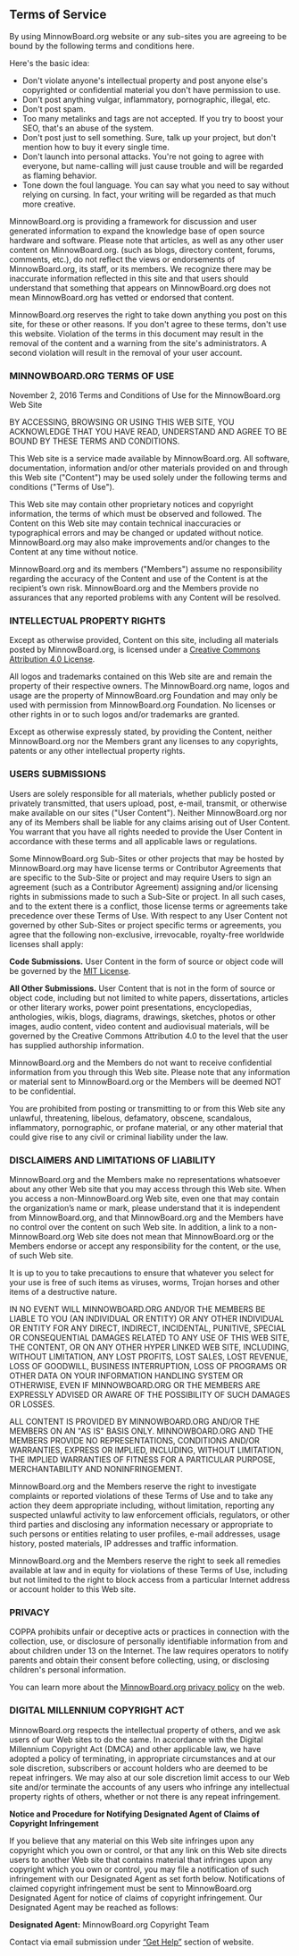 ## Terms of Service

By using MinnowBoard.org website or any sub-sites you are agreeing to be bound
by the following terms and conditions here.

Here's the basic idea:

-	Don't violate anyone's intellectual property and post anyone else's copyrighted
    or confidential material you don't have permission to use.
-	Don't post anything vulgar, inflammatory, pornographic, illegal, etc.
-	Don't post spam.
-	Too many metalinks and tags are not accepted. If you try to boost your SEO,
    that's an abuse of the system.
-	Don't post just to sell something. Sure, talk up your project, but don't mention
    how to buy it every single time.
-	Don't launch into personal attacks. You're not going to agree with everyone,
    but name-calling will just cause trouble and will be regarded as flaming behavior.
-	Tone down the foul language. You can say what you need to say without relying
    on cursing. In fact, your writing will be regarded as that much more creative.

MinnowBoard.org is providing a framework for discussion and user generated
information to expand the knowledge base of open source hardware and software.
Please note that articles, as well as any other user content on MinnowBoard.org.
(such as blogs, directory content, forums, comments, etc.), do not reflect the
views or endorsements of MinnowBoard.org, its staff, or its members. We recognize
there may be inaccurate information reflected in this site and that users should
understand that something that appears on MinnowBoard.org does not mean
MinnowBoard.org has vetted or endorsed that content.

MinnowBoard.org reserves the right to take down anything you post on this site,
for these or other reasons. If you don't agree to these terms, don't use this
website. Violation of the terms in this document may result in the removal of
the content and a warning from the site's administrators. A second violation will
result in the removal of your user account.


### MINNOWBOARD.ORG TERMS OF USE

November 2, 2016
Terms and Conditions of Use for the MinnowBoard.org Web Site

BY ACCESSING, BROWSING OR USING THIS WEB SITE, YOU ACKNOWLEDGE THAT YOU HAVE READ,
UNDERSTAND AND AGREE TO BE BOUND BY THESE TERMS AND CONDITIONS.

This Web site is a service made available by MinnowBoard.org. All software,
documentation, information and/or other materials provided on and through this
Web site ("Content") may be used solely under the following terms and conditions
("Terms of Use").

This Web site may contain other proprietary notices and copyright information,
the terms of which must be observed and followed. The Content on this Web site
may contain technical inaccuracies or typographical errors and may be changed or
updated without notice. MinnowBoard.org may also make improvements and/or changes
to the Content at any time without notice.

MinnowBoard.org and its members ("Members") assume no responsibility regarding
the accuracy of the Content and use of the Content is at the recipient’s own risk.
MinnowBoard.org and the Members provide no assurances that any reported problems
with any Content will be resolved.


### INTELLECTUAL PROPERTY RIGHTS

Except as otherwise provided, Content on this site, including all materials
posted by MinnowBoard.org, is licensed under a [Creative Commons Attribution
4.0 License](https://creativecommons.org/licenses/by/4.0/legalcode).

All logos and trademarks contained on this Web site are and remain the property
of their respective owners. The MinnowBoard.org name, logos and usage are the
property of MinnowBoard.org Foundation and may only be used with permission from
MinnowBoard.org Foundation. No licenses or other rights in or to such logos and/or
trademarks are granted.

Except as otherwise expressly stated, by providing the Content, neither MinnowBoard.org
nor the Members grant any licenses to any copyrights, patents or any other
intellectual property rights.


### USERS SUBMISSIONS

Users are solely responsible for all materials, whether publicly posted or privately
transmitted, that users upload, post, e-mail, transmit, or otherwise make available
on our sites ("User Content"). Neither MinnowBoard.org nor any of its Members
shall be liable for any claims arising out of User Content. You warrant that you
have all rights needed to provide the User Content in accordance with these terms
and all applicable laws or regulations.

Some MinnowBoard.org Sub-Sites or other projects that may be hosted by MinnowBoard.org
may have license terms or Contributor Agreements that are specific to the Sub-Site
or project and may require Users to sign an agreement (such as a Contributor
Agreement) assigning and/or licensing rights in submissions made to such a Sub-Site
or project. In all such cases, and to the extent there is a conflict, those license
terms or agreements take precedence over these Terms of Use. With respect to any
User Content not governed by other Sub-Sites or project specific terms or agreements,
you agree that the following non-exclusive, irrevocable, royalty-free worldwide
licenses shall apply:

**Code Submissions.** User Content in the form of source or object code will be
governed by the [MIT License](https://opensource.org/licenses/MIT).

**All Other Submissions.** User Content that is not in the form of source or object
code, including but not limited to white papers, dissertations, articles or other
literary works, power point presentations, encyclopedias, anthologies, wikis, blogs,
diagrams, drawings, sketches, photos or other images, audio content, video content
and audiovisual materials, will be governed by the Creative Commons Attribution 4.0
to the level that the user has supplied authorship information.

MinnowBoard.org and the Members do not want to receive confidential information
from you through this Web site. Please note that any information or material sent
to MinnowBoard.org or the Members will be deemed NOT to be confidential.

You are prohibited from posting or transmitting to or from this Web site any
unlawful, threatening, libelous, defamatory, obscene, scandalous, inflammatory,
pornographic, or profane material, or any other material that could give rise
to any civil or criminal liability under the law.


### DISCLAIMERS AND LIMITATIONS OF LIABILITY

MinnowBoard.org and the Members make no representations whatsoever about any other
Web site that you may access through this Web site. When you access a non-MinnowBoard.org
Web site, even one that may contain the organization’s name or mark, please
understand that it is independent from MinnowBoard.org, and that MinnowBoard.org
and the Members have no control over the content on such Web site. In addition,
a link to a non-MinnowBoard.org Web site does not mean that MinnowBoard.org or
the Members endorse or accept any responsibility for the content, or the use, of
such Web site.

It is up to you to take precautions to ensure that whatever you select for your
use is free of such items as viruses, worms, Trojan horses and other items of a
destructive nature.

IN NO EVENT WILL MINNOWBOARD.ORG AND/OR THE MEMBERS BE LIABLE TO YOU (AN INDIVIDUAL
OR ENTITY) OR ANY OTHER INDIVIDUAL OR ENTITY FOR ANY DIRECT, INDIRECT, INCIDENTAL,
PUNITIVE, SPECIAL OR CONSEQUENTIAL DAMAGES RELATED TO ANY USE OF THIS WEB SITE,
THE CONTENT, OR ON ANY OTHER HYPER LINKED WEB SITE, INCLUDING, WITHOUT LIMITATION,
ANY LOST PROFITS, LOST SALES, LOST REVENUE, LOSS OF GOODWILL, BUSINESS INTERRUPTION,
LOSS OF PROGRAMS OR OTHER DATA ON YOUR INFORMATION HANDLING SYSTEM OR OTHERWISE,
EVEN IF MINNOWBOARD.ORG OR THE MEMBERS ARE EXPRESSLY ADVISED OR AWARE OF THE
POSSIBILITY OF SUCH DAMAGES OR LOSSES.

ALL CONTENT IS PROVIDED BY MINNOWBOARD.ORG AND/OR THE MEMBERS ON AN "AS IS" BASIS
ONLY. MINNOWBOARD.ORG AND THE MEMBERS PROVIDE NO REPRESENTATIONS, CONDITIONS AND/OR
WARRANTIES, EXPRESS OR IMPLIED, INCLUDING, WITHOUT LIMITATION, THE IMPLIED WARRANTIES
OF FITNESS FOR A PARTICULAR PURPOSE, MERCHANTABILITY AND NONINFRINGEMENT.

MinnowBoard.org and the Members reserve the right to investigate complaints or
reported violations of these Terms of Use and to take any action they deem appropriate
including, without limitation, reporting any suspected unlawful activity to law
enforcement officials, regulators, or other third parties and disclosing any
information necessary or appropriate to such persons or entities relating to user
profiles, e-mail addresses, usage history, posted materials, IP addresses and
traffic information.

MinnowBoard.org and the Members reserve the right to seek all remedies available
at law and in equity for violations of these Terms of Use, including but not
limited to the right to block access from a particular Internet address or account
holder to this Web site.


### PRIVACY

COPPA prohibits unfair or deceptive acts or practices in connection with the
collection, use, or disclosure of personally identifiable information from and
about children under 13 on the Internet. The law requires operators to notify
parents and obtain their consent before collecting, using, or disclosing children's
personal information.

You can learn more about the [MinnowBoard.org privacy policy](privacy-policy) on the web.


### DIGITAL MILLENNIUM COPYRIGHT ACT

MinnowBoard.org respects the intellectual property of others, and we ask users of
our Web sites to do the same. In accordance with the Digital Millennium Copyright
Act (DMCA) and other applicable law, we have adopted a policy of terminating, in
appropriate circumstances and at our sole discretion, subscribers or account
holders who are deemed to be repeat infringers. We may also at our sole discretion
limit access to our Web site and/or terminate the accounts of any users who
infringe any intellectual property rights of others, whether or not there is any
repeat infringement.

**Notice and Procedure for Notifying Designated Agent of Claims of Copyright Infringement**

If you believe that any material on this Web site infringes upon any copyright
which you own or control, or that any link on this Web site directs users to
another Web site that contains material that infringes upon any copyright which
you own or control, you may file a notification of such infringement with our
Designated Agent as set forth below. Notifications of claimed copyright infringement
must be sent to MinnowBoard.org Designated Agent for notice of claims of copyright
infringement. Our Designated Agent may be reached as follows:

**Designated Agent:** MinnowBoard.org Copyright Team

Contact via email submission under [“Get Help”](help) section of website.
